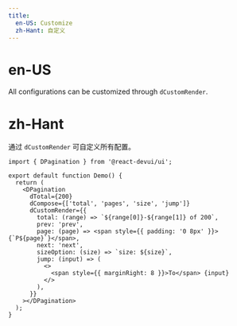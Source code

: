 ```yaml
---
title:
  en-US: Customize
  zh-Hant: 自定义
---
```


# en-US

All configurations can be customized through `dCustomRender`.

# zh-Hant

通过 `dCustomRender` 可自定义所有配置。

```tsx
import { DPagination } from '@react-devui/ui';

export default function Demo() {
  return (
    <DPagination
      dTotal={200}
      dCompose={['total', 'pages', 'size', 'jump']}
      dCustomRender={{
        total: (range) => `${range[0]}-${range[1]} of 200`,
        prev: 'prev',
        page: (page) => <span style={{ padding: '0 8px' }}>{`P${page}`}</span>,
        next: 'next',
        sizeOption: (size) => `size: ${size}`,
        jump: (input) => (
          <>
            <span style={{ marginRight: 8 }}>To</span> {input}
          </>
        ),
      }}
    ></DPagination>
  );
}
```
